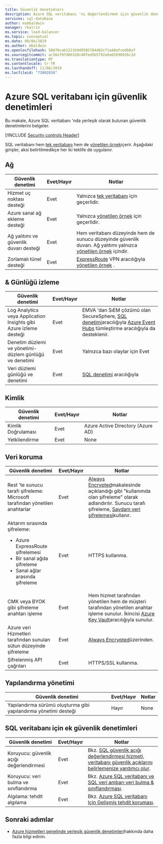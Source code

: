 ```yaml
---
title: Güvenlik denetimleri
description: Azure SQL veritabanı 'nı değerlendirmek için güvenlik denetimlerinin denetim listesi
services: sql-database
author: msmbaldwin
manager: rkalrin
ms.service: load-balancer
ms.topic: conceptual
ms.date: 09/04/2019
ms.author: mbaldwin
ms.openlocfilehash: 58070cab1221b9d9585784d82cf1a48afcedb8af
ms.sourcegitcommit: ac56ef07d86328c40fed5b5792a6a02698926c2d
ms.translationtype: MT
ms.contentlocale: tr-TR
ms.lasthandoff: 11/08/2019
ms.locfileid: "73802838"
---
```

# <a name="security-controls-for-azure-sql-database"></a>Azure SQL veritabanı için güvenlik denetimleri

Bu makale, Azure SQL veritabanı 'nda yerleşik olarak bulunan güvenlik denetimlerini belgeler.

[!INCLUDE [Security controls Header](../../includes/security-controls-header.md)]

SQL veritabanı hem [tek veritabanı](sql-database-single-index.yml) hem de [yönetilen örnek](sql-database-managed-instance.md)içerir. Aşağıdaki girişler, aksi belirtilmedikçe her iki teklife de uygulanır.

## <a name="network"></a>Ağ

| Güvenlik denetimi | Evet/Hayır | Notlar |
|---|---|--|
| Hizmet uç noktası desteği| Evet | Yalnızca [tek veritabanı](sql-database-single-index.yml) için geçerlidir. |
| Azure sanal ağ ekleme desteği| Evet | Yalnızca [yönetilen örnek](sql-database-managed-instance.md) için geçerlidir. |
| Ağ yalıtımı ve güvenlik duvarı desteği| Evet | Hem veritabanı düzeyinde hem de sunucu düzeyinde güvenlik duvarı. Ağ yalıtımı yalnızca [yönetilen örnek](sql-database-managed-instance.md) içindir. |
| Zorlamalı tünel desteği| Evet | [ExpressRoute](../expressroute/index.yml) VPN aracılığıyla [yönetilen örnek](sql-database-managed-instance.md) . |

## <a name="monitoring--logging"></a>& Günlüğü izleme

| Güvenlik denetimi | Evet/Hayır | Notlar|
|---|---|--|
| Log Analytics veya Application Insights gibi Azure izleme desteği| Evet | EMVA 'dan SıEM çözümü olan SecureSphere, [SQL denetimi](sql-database-auditing.md)aracılığıyla [Azure Event Hubs](../event-hubs/index.yml) tümleştirme aracılığıyla da desteklenir. |
| Denetim düzlemi ve yönetimi-düzlem günlüğü ve denetimi| Evet | Yalnızca bazı olaylar için Evet |
| Veri düzlemi günlüğü ve denetimi | Evet | [SQL denetimi](sql-database-auditing.md) aracılığıyla |

## <a name="identity"></a>Kimlik

| Güvenlik denetimi | Evet/Hayır | Notlar|
|---|---|--|
| Kimlik Doğrulaması| Evet | Azure Active Directory (Azure AD) |
| Yetkilendirme| Evet | None |

## <a name="data-protection"></a>Veri koruma

| Güvenlik denetimi | Evet/Hayır | Notlar |
|---|---|--|
| Rest 'te sunucu tarafı şifreleme: Microsoft tarafından yönetilen anahtarlar | Evet | [Always Encrypted](sql-database-always-encrypted.md)makalesinde açıklandığı gibi "kullanımda olan şifreleme" olarak adlandırılır. Sunucu tarafı şifreleme, [Saydam veri şifrelemesi](transparent-data-encryption-azure-sql.md)kullanır.|
| Aktarım sırasında şifreleme:<ul><li>Azure ExpressRoute şifrelemesi</li><li>Bir sanal ağda şifreleme</li><li>Sanal ağlar arasında şifreleme</ul>| Evet | HTTPS kullanma. |
| CMK veya BYOK gibi şifreleme anahtarı işleme| Evet | Hem hizmet tarafından yönetilen hem de müşteri tarafından yönetilen anahtar işleme sunulur. İkincisi [Azure Key Vault](../key-vault/index.yml)aracılığıyla sunulur. |
| Azure veri Hizmetleri tarafından sunulan sütun düzeyinde şifreleme| Evet | [Always Encrypted](sql-database-always-encrypted.md)üzerinden. |
| Şifrelenmiş API çağrıları| Evet | HTTPS/SSL kullanma. |

## <a name="configuration-management"></a>Yapılandırma yönetimi

| Güvenlik denetimi | Evet/Hayır | Notlar|
|---|---|--|
| Yapılandırma sürümü oluşturma gibi yapılandırma yönetimi desteği| Hayır  | None |

## <a name="additional-security-controls-for-sql-database"></a>SQL veritabanı için ek güvenlik denetimleri

| Güvenlik denetimi | Evet/Hayır | Notlar|
|---|---|--|
| Koruyucu: güvenlik açığı değerlendirmesi | Evet | Bkz. [SQL güvenlik açığı değerlendirmesi hizmeti, veritabanı güvenlik açıklarını belirlemenize yardımcı olur](sql-vulnerability-assessment.md). |
| Koruyucu: veri bulma ve sınıflandırma  | Evet | Bkz. [Azure SQL veritabanı ve SQL veri ambarı veri bulma & sınıflandırması](sql-database-data-discovery-and-classification.md). |
| Algılama: tehdit algılama | Evet | Bkz. [Azure SQL veritabanı Için Gelişmiş tehdit koruması](sql-database-threat-detection-overview.md). |

## <a name="next-steps"></a>Sonraki adımlar

- [Azure hizmetleri genelinde yerleşik güvenlik denetimleri](../security/fundamentals/security-controls.md)hakkında daha fazla bilgi edinin.
